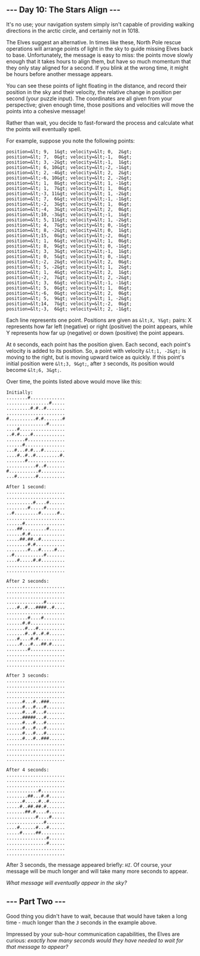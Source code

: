 ## --- Day 10: The Stars Align ---

It's no use; your navigation system simply isn't capable of providing <span title="At the iceberg, use any lane to turn left. Then, swim for eight thousand miles.">walking directions</span> in the arctic circle, and certainly not in 1018.

The Elves suggest an alternative. In times like these, North Pole rescue operations will arrange points of light in the sky to guide missing Elves back to base. Unfortunately, the message is easy to miss: the points move slowly enough that it takes hours to align them, but have so much momentum that they only stay aligned for a second. If you blink at the wrong time, it might be hours before another message appears.

You can see these points of light floating in the distance, and record their position in the sky and their velocity, the relative change in position per second (your puzzle input). The coordinates are all given from your perspective; given enough time, those positions and velocities will move the points into a cohesive message!

Rather than wait, you decide to fast-forward the process and calculate what the points will eventually spell.

For example, suppose you note the following points:

    position=&lt; 9,  1&gt; velocity=&lt; 0,  2&gt;
    position=&lt; 7,  0&gt; velocity=&lt;-1,  0&gt;
    position=&lt; 3, -2&gt; velocity=&lt;-1,  1&gt;
    position=&lt; 6, 10&gt; velocity=&lt;-2, -1&gt;
    position=&lt; 2, -4&gt; velocity=&lt; 2,  2&gt;
    position=&lt;-6, 10&gt; velocity=&lt; 2, -2&gt;
    position=&lt; 1,  8&gt; velocity=&lt; 1, -1&gt;
    position=&lt; 1,  7&gt; velocity=&lt; 1,  0&gt;
    position=&lt;-3, 11&gt; velocity=&lt; 1, -2&gt;
    position=&lt; 7,  6&gt; velocity=&lt;-1, -1&gt;
    position=&lt;-2,  3&gt; velocity=&lt; 1,  0&gt;
    position=&lt;-4,  3&gt; velocity=&lt; 2,  0&gt;
    position=&lt;10, -3&gt; velocity=&lt;-1,  1&gt;
    position=&lt; 5, 11&gt; velocity=&lt; 1, -2&gt;
    position=&lt; 4,  7&gt; velocity=&lt; 0, -1&gt;
    position=&lt; 8, -2&gt; velocity=&lt; 0,  1&gt;
    position=&lt;15,  0&gt; velocity=&lt;-2,  0&gt;
    position=&lt; 1,  6&gt; velocity=&lt; 1,  0&gt;
    position=&lt; 8,  9&gt; velocity=&lt; 0, -1&gt;
    position=&lt; 3,  3&gt; velocity=&lt;-1,  1&gt;
    position=&lt; 0,  5&gt; velocity=&lt; 0, -1&gt;
    position=&lt;-2,  2&gt; velocity=&lt; 2,  0&gt;
    position=&lt; 5, -2&gt; velocity=&lt; 1,  2&gt;
    position=&lt; 1,  4&gt; velocity=&lt; 2,  1&gt;
    position=&lt;-2,  7&gt; velocity=&lt; 2, -2&gt;
    position=&lt; 3,  6&gt; velocity=&lt;-1, -1&gt;
    position=&lt; 5,  0&gt; velocity=&lt; 1,  0&gt;
    position=&lt;-6,  0&gt; velocity=&lt; 2,  0&gt;
    position=&lt; 5,  9&gt; velocity=&lt; 1, -2&gt;
    position=&lt;14,  7&gt; velocity=&lt;-2,  0&gt;
    position=&lt;-3,  6&gt; velocity=&lt; 2, -1&gt;

Each line represents one point. Positions are given as `` &lt;X, Y&gt; `` pairs: X represents how far left (negative) or right (positive) the point appears, while Y represents how far up (negative) or down (positive) the point appears.

At `` 0 `` seconds, each point has the position given. Each second, each point's velocity is added to its position. So, a point with velocity `` &lt;1, -2&gt; `` is moving to the right, but is moving upward twice as quickly. If this point's initial position were `` &lt;3, 9&gt; ``, after `` 3 `` seconds, its position would become `` &lt;6, 3&gt; ``.

Over time, the points listed above would move like this:

    Initially:
    ........#.............
    ................#.....
    .........#.#..#.......
    ......................
    #..........#.#.......#
    ...............#......
    ....#.................
    ..#.#....#............
    .......#..............
    ......#...............
    ...#...#.#...#........
    ....#..#..#.........#.
    .......#..............
    ...........#..#.......
    #...........#.........
    ...#.......#..........
    
    After 1 second:
    ......................
    ......................
    ..........#....#......
    ........#.....#.......
    ..#.........#......#..
    ......................
    ......#...............
    ....##.........#......
    ......#.#.............
    .....##.##..#.........
    ........#.#...........
    ........#...#.....#...
    ..#...........#.......
    ....#.....#.#.........
    ......................
    ......................
    
    After 2 seconds:
    ......................
    ......................
    ......................
    ..............#.......
    ....#..#...####..#....
    ......................
    ........#....#........
    ......#.#.............
    .......#...#..........
    .......#..#..#.#......
    ....#....#.#..........
    .....#...#...##.#.....
    ........#.............
    ......................
    ......................
    ......................
    
    After 3 seconds:
    ......................
    ......................
    ......................
    ......................
    ......#...#..###......
    ......#...#...#.......
    ......#...#...#.......
    ......#####...#.......
    ......#...#...#.......
    ......#...#...#.......
    ......#...#...#.......
    ......#...#..###......
    ......................
    ......................
    ......................
    ......................
    
    After 4 seconds:
    ......................
    ......................
    ......................
    ............#.........
    ........##...#.#......
    ......#.....#..#......
    .....#..##.##.#.......
    .......##.#....#......
    ...........#....#.....
    ..............#.......
    ....#......#...#......
    .....#.....##.........
    ...............#......
    ...............#......
    ......................
    ......................

After 3 seconds, the message appeared briefly: <code><em>HI</em></code>. Of course, your message will be much longer and will take many more seconds to appear.

_What message will eventually appear in the sky?_

## --- Part Two ---

Good thing you didn't have to wait, because that would have taken a long time - much longer than the <code><em>3</em></code> seconds in the example above.

Impressed by your sub-hour communication capabilities, the Elves are curious: _exactly how many seconds would they have needed to wait for that message to appear?_